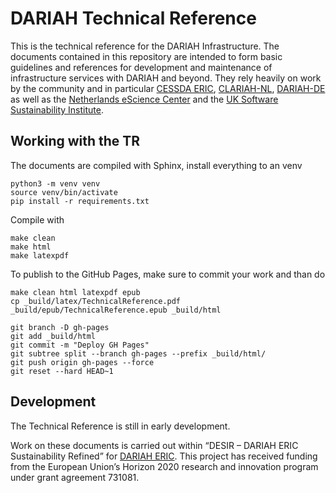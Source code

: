 # DARIAH Technical Reference

This is the technical reference for the DARIAH Infrastructure.
The documents contained in this repository are intended to form basic guidelines and references
for development and maintenance of infrastructure services with DARIAH and beyond.
They rely heavily on work by the community and in particular
[CESSDA ERIC](https://www.cessda.eu/), [CLARIAH-NL](https://www.clariah.nl/), [DARIAH-DE](https://de.dariah.eu/) as well as the
[Netherlands eScience Center](https://esciencecenter.nl/) and the [UK Software Sustainability Institute](https://www.software.ac.uk).

## Working with the TR

The documents are compiled with Sphinx, install everything to an venv
```
python3 -m venv venv
source venv/bin/activate
pip install -r requirements.txt
```

Compile with
```
make clean
make html
make latexpdf
```


To publish to the GitHub Pages, make sure to commit your work and than do
```
make clean html latexpdf epub
cp _build/latex/TechnicalReference.pdf _build/epub/TechnicalReference.epub _build/html

git branch -D gh-pages
git add _build/html
git commit -m "Deploy GH Pages"
git subtree split --branch gh-pages --prefix _build/html/
git push origin gh-pages --force
git reset --hard HEAD~1
```


## Development

The Technical Reference is still in early development.

Work on these documents is carried out within “DESIR – DARIAH ERIC Sustainability Refined” for [DARIAH ERIC](https://www.dariah.eu/).
This project has received funding from the European Union’s Horizon 2020
research and innovation program under grant agreement 731081.
